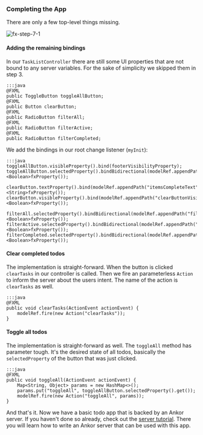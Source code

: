 ### Completing the App

There are only a few top-level things missing.

![fx-step-7-1](/static/images/tutorial/fx-step-7-1.png)

#### Adding the remaining bindings

In our `TaskListController` there are still some UI properties that are not bound to any server variables.
For the sake of simplicity we skipped them in step 3.

    :::java
    @FXML
    public ToggleButton toggleAllButton;
    @FXML
    public Button clearButton;
    @FXML
    public RadioButton filterAll;
    @FXML
    public RadioButton filterActive;
    @FXML
    public RadioButton filterCompleted;

We add the bindings in our root change listener (`myInit`):

    :::java
    toggleAllButton.visibleProperty().bind(footerVisibilityProperty);
    toggleAllButton.selectedProperty().bindBidirectional(modelRef.appendPath("toggleAll").<Boolean>fxProperty());

    clearButton.textProperty().bind(modelRef.appendPath("itemsCompleteText").<String>fxProperty());
    clearButton.visibleProperty().bind(modelRef.appendPath("clearButtonVisibility").<Boolean>fxProperty());

    filterAll.selectedProperty().bindBidirectional(modelRef.appendPath("filterAllSelected").<Boolean>fxProperty());
    filterActive.selectedProperty().bindBidirectional(modelRef.appendPath("filterActiveSelected").<Boolean>fxProperty());
    filterCompleted.selectedProperty().bindBidirectional(modelRef.appendPath("filterCompletedSelected").<Boolean>fxProperty());

#### Clear completed todos

The implementation is straight-forward.
When the button is clicked `clearTasks` in our controller is called.
Then we fire an parameterless `Action` to inform the server about the users intent.
The name of the action is `clearTasks` as well.

    :::java
    @FXML
    public void clearTasks(ActionEvent actionEvent) {
        modelRef.fire(new Action("clearTasks"));
    }

#### Toggle all todos

The implementation is straight-forward as well.
The `toggleAll` method has parameter tough.
It's the desired state of all todos, basically the `selectedProperty` of the button that was just clicked.

    :::java
    @FXML
    public void toggleAll(ActionEvent actionEvent) {
        Map<String, Object> params = new HashMap<>();
        params.put("toggleAll", toggleAllButton.selectedProperty().get());
        modelRef.fire(new Action("toggleAll", params));
    }

And that's it. Now we have a basic todo app that is backed by an Ankor server.
If you haven't done so already, check out the [server tutorial][1].
There you will learn how to write an Ankor server that can be used with this app.

[1]: /tutorials/server
